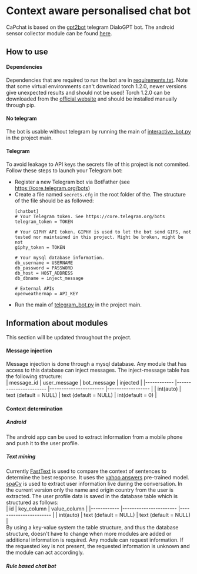 # Context aware personalised chat bot
CaPchat is based on the [gpt2bot](https://github.com/polakowo/gpt2bot) telegram DialoGPT bot.
The android sensor collector module can be found [here](https://github.com/ubaer/CaPchat-Sensor-Information-Collector).
## How to use
#### Dependencies 
Dependencies that are required to run the bot are in [requirements.txt](https://github.com/ubaer/Personalised_context_aware_DialoGPT/blob/master/requirements.txt). Note that some virtual environments can't download torch 1.2.0, newer versions give unexpected results and should not be used! Torch 1.2.0 can be downloaded from the [official website](https://download.pytorch.org/whl/torch_stable.html) and should be installed manually through pip.
#### No telegram
The bot is usable without telegram by running the main of [interactive_bot.py](https://github.com/ubaer/Personalised_context_aware_DialoGPT/blob/master/gpt2bot/interactive_bot.py) in the project main.
#### Telegram
To avoid leakage to API keys the secrets file of this project is not commited. Follow these steps to launch your Telegram bot:
- Register a new Telegram bot via BotFather (see https://core.telegram.org/bots)
- Create a file named ```secrets.cfg``` in the root folder of the. The structure of the file should be as followed:
    ```
  [chatbot]
    # Your Telegram token. See https://core.telegram.org/bots
    telegram_token = TOKEN
    
    # Your GIPHY API token. GIPHY is used to let the bot send GIFS, not tested nor maintained in this project. Might be broken, might be not
    giphy_token = TOKEN
  
    # Your mysql database information.
    db_username = USERNAME
    db_password = PASSWORD
    db_host = HOST_ADDRESS
    db_dbname = inject_message
  
    # External APIs
    openweathermap = API_KEY
    ```
 - Run the main of [telegram_bot.py](https://github.com/ubaer/Personalised_context_aware_DialoGPT/blob/master/gpt2bot/telegram_bot.py) in the project main.
 
 ## Information about modules
  This section will be updated throughout the project.
 #### Message injection
Message injection is done through a mysql database. Any module that has access to this database can inject messages. The inject-message table has the following structure:<br>
| message_id 	| user_message          	| bot_message           	| injected         	|
|------------	|-----------------------	|-----------------------	|------------------	|
| int(auto)  	| text (default = NULL) 	| text (default = NULL) 	| int(default = 0) 	|

#### Context determination
##### Android
The android app can be used to extract information from a mobile phone and push it to the user profile. 
##### Text mining
Currently  [FastText](https://fasttext.cc/) is used to compare the context of sentences to determine the best response. It uses the [yahoo answers](https://fasttext.cc/docs/en/supervised-models.html) pre-trained model.
[spaCy](https://spacy.io/) is used to extract user information live during the conversation. In the current version only the name and origin country from the user is extracted. The user profile data is saved in the database table which is structured as follows:<br>
| id 	        | key_column          	    | value_column           	| 
|------------	|-----------------------	|-----------------------	|
| int(auto)  	| text (default = NULL) 	| text (default = NULL) 	| 
<br>
By using a key-value system the table structure, and thus the database structure, doesn't have to change when more modules are added or additional information is required. Any module can request information. If the requested key is not present, the requested information is unknown and the module can act accordingly.
##### Rule based chat bot
